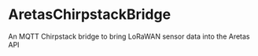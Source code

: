 # AretasChirpstackBridge
An MQTT Chirpstack bridge to bring LoRaWAN sensor data into the Aretas API
